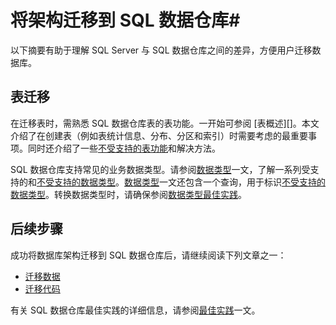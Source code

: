 <properties
   pageTitle="将架构迁移到 SQL 数据仓库 | Azure"
   description="有关在开发解决方案时将架构迁移到 Azure SQL 数据仓库的技巧。"
   services="sql-data-warehouse"
   documentationCenter="NA"
   authors="jrowlandjones"
   manager="barbkess"
   editor=""/>  


<tags
   ms.service="sql-data-warehouse"
   ms.devlang="NA"
   ms.topic="article"
   ms.tgt_pltfrm="NA"
   ms.workload="data-services"
   ms.date="08/25/2016"
   wacn.date="10/17/2016"/>  


# 将架构迁移到 SQL 数据仓库#

以下摘要有助于理解 SQL Server 与 SQL 数据仓库之间的差异，方便用户迁移数据库。

## 表迁移

在迁移表时，需熟悉 SQL 数据仓库表的表功能。一开始可参阅 [表概述][]。本文介绍了在创建表（例如表统计信息、分布、分区和索引）时需要考虑的最重要事项。同时还介绍了一些[不受支持的表功能][]和解决方法。

SQL 数据仓库支持常见的业务数据类型。请参阅[数据类型][]一文，了解一系列受支持的和[不受支持的数据类型][]。[数据类型][]一文还包含一个查询，用于标识[不受支持的数据类型][]。转换数据类型时，请确保参阅[数据类型最佳实践][]。

## 后续步骤
成功将数据库架构迁移到 SQL 数据仓库后，请继续阅读下列文章之一：

- [迁移数据][]
- [迁移代码][]

有关 SQL 数据仓库最佳实践的详细信息，请参阅[最佳实践][]一文。

<!--Image references-->


<!--Article references-->
[迁移代码]: /documentation/articles/sql-data-warehouse-migrate-code/
[迁移数据]: /documentation/articles/sql-data-warehouse-migrate-data/
[最佳实践]: /documentation/articles/sql-data-warehouse-best-practices/
[development overview]: /documentation/articles/sql-data-warehouse-overview-develop/
[不受支持的表功能]: /documentation/articles/sql-data-warehouse-tables-overview#unsupported-table-features/
[数据类型]: /documentation/articles/sql-data-warehouse-tables-data-types
[不受支持的数据类型]: /documentation/articles/sql-data-warehouse-tables-data-types#unsupported-data-types
[数据类型最佳实践]: /documentation/articles/sql-data-warehouse-tables-data-types#data-type-best-practices

<!--MSDN references-->


<!--Other Web references-->

<!---HONumber=Mooncake_1010_2016-->